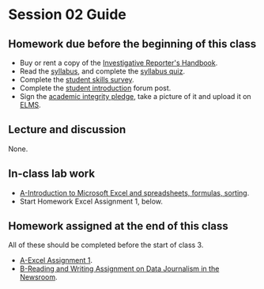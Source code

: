 # Session 02 Guide

## Homework due before the beginning of this class

* Buy or rent a copy of the [Investigative Reporter's Handbook](https://www.amazon.com/Investigative-Reporters-Handbook-Documents-Techniques/dp/0312589972).
* Read the [syllabus](../../README.md), and complete the [syllabus quiz](https://umd.instructure.com/courses/1251920/quizzes/1245606).
* Complete the [student skills survey](https://umd.instructure.com/courses/1251920/quizzes/1245607).
* Complete the [student introduction](https://umd.instructure.com/courses/1251920/discussion_topics/3478232) forum post.
* Sign the [academic integrity pledge](https://umd.instructure.com/courses/1251920/assignments/4695636), take a picture of it and upload it on [ELMS](https://umd.instructure.com/courses/1251920/assignments/4695636).

## Lecture and discussion

None.

## In-class lab work

* [A-Introduction to Microsoft Excel and spreadsheets, formulas, sorting](02-In-Class-Lab/02-Excel-Lab-01.md).
* Start Homework Excel Assignment 1, below.

## Homework assigned at the end of this class

All of these should be completed before the start of class 3.

* [A-Excel Assignment 1](02-Homework-Assigned/A-excel-assignment-1.md).
* [B-Reading and Writing Assignment on Data Journalism in the Newsroom](02-Homework-Assigned/B-reading-writing-assignment.md).
